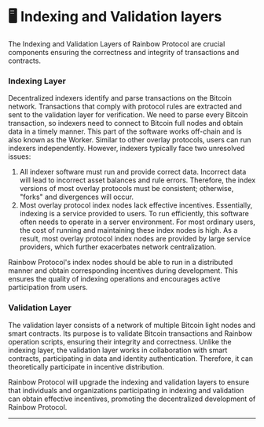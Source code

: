 # 🖥️ Indexing and Validation layers

The Indexing and Validation Layers of Rainbow Protocol are crucial components ensuring the correctness and integrity of transactions and contracts.

### Indexing Layer

Decentralized indexers identify and parse transactions on the Bitcoin network. Transactions that comply with protocol rules are extracted and sent to the validation layer for verification. We need to parse every Bitcoin transaction, so indexers need to connect to Bitcoin full nodes and obtain data in a timely manner. This part of the software works off-chain and is also known as the Worker. Similar to other overlay protocols, users can run indexers independently. However, indexers typically face two unresolved issues:

1. All indexer software must run and provide correct data. Incorrect data will lead to incorrect asset balances and rule errors. Therefore, the index versions of most overlay protocols must be consistent; otherwise, "forks" and divergences will occur.
2. Most overlay protocol index nodes lack effective incentives. Essentially, indexing is a service provided to users. To run efficiently, this software often needs to operate in a server environment. For most ordinary users, the cost of running and maintaining these index nodes is high. As a result, most overlay protocol index nodes are provided by large service providers, which further exacerbates network centralization.

Rainbow Protocol's index nodes should be able to run in a distributed manner and obtain corresponding incentives during development. This ensures the quality of indexing operations and encourages active participation from users.

### **Validation Layer**

The validation layer consists of a network of multiple Bitcoin light nodes and smart contracts. Its purpose is to validate Bitcoin transactions and Rainbow operation scripts, ensuring their integrity and correctness. Unlike the indexing layer, the validation layer works in collaboration with smart contracts, participating in data and identity authentication. Therefore, it can theoretically participate in incentive distribution.

Rainbow Protocol will upgrade the indexing and validation layers to ensure that individuals and organizations participating in indexing and validation can obtain effective incentives, promoting the decentralized development of Rainbow Protocol.

***


